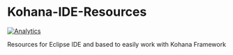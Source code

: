 Kohana-IDE-Resources
====================

[![Analytics](https://ga-beacon.appspot.com/UA-24619548-7/Kohana-IDE-Resources/readme)](https://github.com/igrigorik/ga-beacon)

Resources for Eclipse IDE and based to easily work with Kohana Framework
